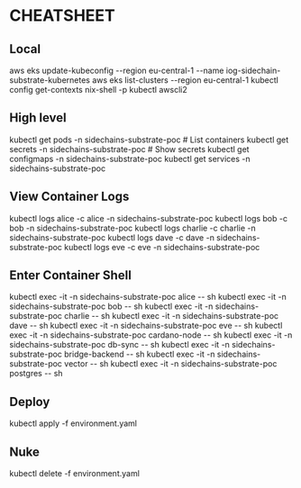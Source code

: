 # CHEATSHEET

## Local

aws eks update-kubeconfig --region eu-central-1 --name iog-sidechain-substrate-kubernetes
aws eks list-clusters --region eu-central-1
kubectl config get-contexts
nix-shell -p kubectl awscli2

## High level

kubectl get pods -n sidechains-substrate-poc # List containers
kubectl get secrets -n sidechains-substrate-poc # Show secrets
kubectl get configmaps -n sidechains-substrate-poc
kubectl get services -n sidechains-substrate-poc

## View Container Logs

kubectl logs alice -c alice -n sidechains-substrate-poc
kubectl logs bob -c bob -n sidechains-substrate-poc
kubectl logs charlie -c charlie -n sidechains-substrate-poc
kubectl logs dave -c dave -n sidechains-substrate-poc
kubectl logs eve -c eve -n sidechains-substrate-poc

## Enter Container Shell

kubectl exec -it -n sidechains-substrate-poc alice -- sh
kubectl exec -it -n sidechains-substrate-poc bob -- sh
kubectl exec -it -n sidechains-substrate-poc charlie -- sh
kubectl exec -it -n sidechains-substrate-poc dave -- sh
kubectl exec -it -n sidechains-substrate-poc eve -- sh
kubectl exec -it -n sidechains-substrate-poc cardano-node -- sh
kubectl exec -it -n sidechains-substrate-poc db-sync -- sh
kubectl exec -it -n sidechains-substrate-poc bridge-backend -- sh
kubectl exec -it -n sidechains-substrate-poc vector -- sh
kubectl exec -it -n sidechains-substrate-poc postgres -- sh

## Deploy

kubectl apply -f environment.yaml

## Nuke

kubectl delete -f environment.yaml
